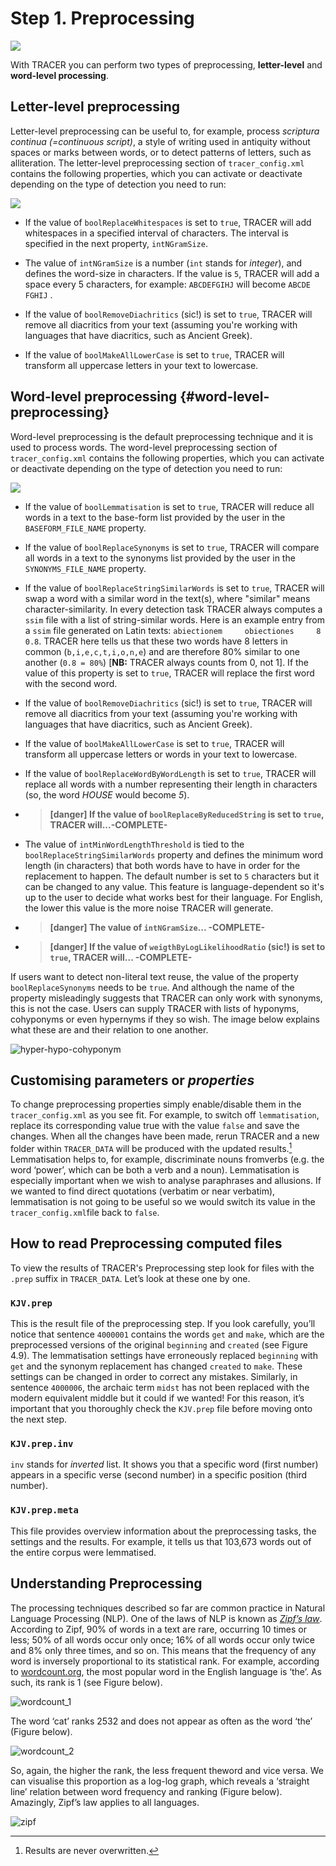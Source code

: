 # Step 1. Preprocessing

![](/assets/architecture.png)

With TRACER you can perform two types of preprocessing, **letter-level** and **word-level processing**.

## Letter-level preprocessing

Letter-level preprocessing can be useful to, for example, process _scriptura continua \(=continuous script\)_, a style of writing used in antiquity without spaces or marks between words, or to detect patterns of letters, such as alliteration. The letter-level preprocessing section of `tracer_config.xml` contains the following properties, which you can activate or deactivate depending on the type of detection you need to run:

![](/assets/letter_level_prep.png)

* If the value of `boolReplaceWhitespaces` is set to `true`, TRACER will add whitespaces in a specified interval of characters. The interval is specified in the next property, `intNGramSize`.

* The value of `intNGramSize` is a number \(`int` stands for _integer_\), and defines the word-size in characters. If the value is `5`, TRACER will add a space every 5 characters, for example: `ABCDEFGIHJ` will become `ABCDE` `FGHIJ` .

* If the value of `boolRemoveDiachritics` \(sic!\) is set to `true`, TRACER will remove all diacritics from your text \(assuming you're working with languages that have diacritics, such as Ancient Greek\).

* If the value of `boolMakeAllLowerCase` is set to `true`, TRACER will transform all uppercase letters in your text to lowercase.

## Word-level preprocessing {#word-level-preprocessing}

Word-level preprocessing is the default preprocessing technique and it is used to process words. The word-level preprocessing section of `tracer_config.xml` contains the following properties, which you can activate or deactivate depending on the type of detection you need to run:

![](/assets/word_level_prep.png)

* If the value of `boolLemmatisation` is set to `true`, TRACER will reduce all words in a text to the base-form list provided by the user in the `BASEFORM_FILE_NAME` property.

* If the value of `boolReplaceSynonyms` is set to `true`, TRACER will compare all words in a text to the synonyms list provided by the user in the `SYNONYMS_FILE_NAME` property.

* If the value of `boolReplaceStringSimilarWords` is set to `true`, TRACER will swap a word with a similar word in the text\(s\), where "similar" means character-similarity. In every detection task TRACER always computes a `ssim` file with a list of string-similar words. Here is an example entry from a `ssim` file generated on Latin texts: `abiectionem     obiectiones     8       0.8`. TRACER here tells us that these two words have 8 letters in common \(`b,i,e,c,t,i,o,n,e`\) and are therefore 80% similar to one another \(`0.8 = 80%`\)  \[**NB:** TRACER always counts from 0, not 1\]. If the value of this property is set to `true`, TRACER will replace the first word with the second word.

* If the value of `boolRemoveDiachritics` \(sic!\) is set to `true`, TRACER will remove all diacritics from your text \(assuming you're working with languages that have diacritics, such as Ancient Greek\).

* If the value of `boolMakeAllLowerCase` is set to `true`, TRACER will transform all uppercase letters or words in your text to lowercase.

* If the value of `boolReplaceWordByWordLength` is set to `true`, TRACER will replace all words with a number representing their length in characters \(so, the word _HOUSE_ would become _5_\).

* > **\[danger\] If the value of **`boolReplaceByReducedString`** is set to **`true`**, TRACER will...-COMPLETE-**
* The value of `intMinWordLengthThreshold` is tied to the `boolReplaceStringSimilarWords` property and defines the minimum word length \(in characters\) that both words have to have in order for the replacement to happen. The default number is set to `5` characters but it can be changed to any value. This feature is language-dependent so it's up to the user to decide what works best for their language. For English, the lower this value is the more noise TRACER will generate.

* > **\[danger\] The value of **`intNGramSize`**... -COMPLETE-**
* > **\[danger\] If the value of **`weigthByLogLikelihoodRatio`** \(sic!\) is set to **`true`**, TRACER will... -COMPLETE-**

If users want to detect non-literal text reuse, the value of the property `boolReplaceSynonyms` needs to be `true`. And although the name of the property misleadingly suggests that TRACER can only work with synonyms, this is not the case. Users can supply TRACER with lists of hyponyms, cohyponyms or even hypernyms if they so wish. The image below explains what these are and their relation to one another.

![hyper-hypo-cohyponym](/assets/hyper-hypo-cohyponym.png "Linguistic tree illustrating relationships between terms describing colour. Source: Wikimedia Commons.")

## Customising parameters or _properties_

To change preprocessing properties simply enable/disable them in the `tracer_config.xml` as you see fit. For example, to switch off `lemmatisation`, replace its corresponding value true with the value `false` and save the changes. When all the changes have been made, rerun TRACER and a new folder within `TRACER_DATA` will be produced with the updated results.[^1] Lemmatisation helps to, for example, discriminate nouns fromverbs \(e.g. the word ‘power’, which can be both a verb and a noun\). Lemmatisation is especially important when we wish to analyse paraphrases and allusions. If we wanted to find direct quotations \(verbatim or near verbatim\), lemmatisation is not going to be useful so we would switch its value in the `tracer_config.xml`file back to `false`.

## How to read Preprocessing computed files

To view the results of TRACER's Preprocessing step look for files with the `.prep` suffix in `TRACER_DATA`. Let’s look at these one by one.

### `KJV.prep`

This is the result file of the preprocessing step. If you look carefully, you’ll notice that sentence `4000001` contains the words `get` and `make`, which are the preprocessed versions of the original `beginning` and `created` \(see Figure 4.9\). The lemmatisation settings have erroneously replaced `beginning` with `get` and the synonym replacement has changed `created` to `make`. These settings can be changed in order to correct any mistakes. Similarly, in sentence `4000006`, the archaic term `midst` has not been replaced with the modern equivalent middle but it could if we wanted! For this reason, it’s important that you thoroughly check the `KJV.prep` file before moving onto the next step.

### `KJV.prep.inv`

`inv` stands for _inverted_ list. It shows you that a specific word \(first number\) appears in a specific verse \(second number\) in a specific position \(third number\).

### `KJV.prep.meta`

This file provides overview information about the preprocessing tasks, the settings and the results. For example, it tells us that 103,673 words out of the entire corpus were lemmatised.

## Understanding Preprocessing

The processing techniques described so far are common practice in Natural Language Processing \(NLP\). One of the laws of NLP is known as [_Zipf’s law_](https://en.wikipedia.org/wiki/Zipf's_law). According to Zipf, 90% of words in a text are rare, occurring 10 times or less; 50% of all words occur only once; 16% of all words occur only twice and 8% only three times, and so on. This means that the frequency of any word is inversely proportional to its statistical rank. For example, according to [wordcount.org](http://www.wordcount.org/), the most popular word in the English language is ‘the’. As such, its rank is 1 \(see Figure below\).

![wordcount_1](/assets/wordcount_1.png "'The’ is the most popular word in the English language.")

The word ‘cat’ ranks 2532 and does not appear as often as the word ‘the’ \(Figure below\).

![wordcount_2](/assets/wordcount_2.png "Rank of the English word ‘cat’.")

So, again, the higher the rank, the less frequent theword and vice versa. We can visualise this proportion as a log-log graph, which reveals a ‘straight line’ relation between word frequency and ranking \(Figure below\). Amazingly, Zipf’s law applies to all languages.

![zipf](/assets/zipf.png "Log-log graph of word frequency and ranking. The higher the rank of a word, the lower
its frequency and vice versa.")

[^1]: Results are never overwritten.

